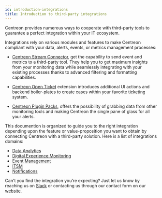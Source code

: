 ```yaml
---
id: introduction-integrations
title: Introduction to third-party integrations
---
```


Centreon provides numerous ways to cooperate with third-party tools to guarantee 
a perfect integration within your IT ecosystem.

Integrations rely on various modules and features to make Centreon compliant with 
your data, alerts, events, or metrics management processes: 

- [Centreon Stream Connector](https://github.com/centreon/centreon-stream-connector-scripts), 
get the capability to send event and metrics to a third-party tool. They help you to get maximum 
insights from your monitoring data while seamlessly integrating with your existing processes thanks 
to advanced filtering and formatting capabilities.

- [Centreon Open Ticket](../alerts-notifications/ticketing.html) 
extension introduces additional UI actions and backend boiler-plates to create 
cases within your favorite ticketing system. 

- [Centreon Plugin Packs](../integrations/plugin-packs/introduction.html), offers 
the possibility of grabbing data from other monitoring tools and making Centreon 
the single pane of glass for all your alerts.

This documention is organized to guide you to the right integration depending upon the 
feature or value-proposition you want to obtain by connecting Centreon with a third-party
solution. Here is a list of integrations domains:

- [Data Analytics](../integrations/data-analytics/data-analytics-overview.html)
- [Digital Experience Monitoring](../integrations/digital-experience-monitoring/dem-overview.html)
- [Event Management](../integrations/event-management/event-management-overview.html)
- [ITSM](../integrations/itsm/itsm-overview.html)
- [Notifications](../integrations/notifications/notifications-overview.html)

Can't you find the integration you're expecting? Just let us know by reaching 
us on [Slack](https://centreon.slack.com) or contacting us through our contact
form on our [website](https://www.centreon.com/en/contact/).